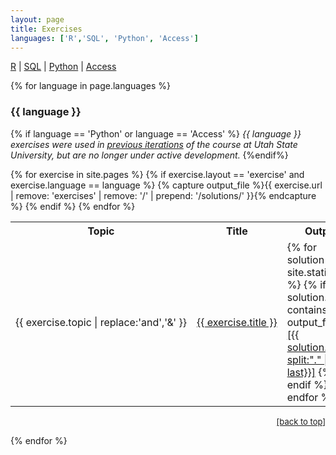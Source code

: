 ```yaml
---
layout: page
title: Exercises
languages: ['R','SQL', 'Python', 'Access']
---
```

<a href="#R">R</a> \| <a href="#SQL">SQL</a> \| <a href="#Python">Python</a> \|  <a href="#Access">Access</a>

{% for language in page.languages %}
  <h3> {{ language }} <a name="{{ language }}"></a></h3>

  {% if language == 'Python' or language == 'Access' %}
  <i>{{ language }} exercises were used in
  <a href="http://www.programmingforbiologists.org/">previous iterations</a>
  of the course at Utah State University, but are no longer under active
  development.</i>
  {%endif%}

  <table>
    <tr>
      <th>Topic</th>
      <th>Title</th>
      <th>Output</th>
    </tr>
  {% for exercise in site.pages %}
    {% if exercise.layout == 'exercise' and exercise.language == language %}
     <tr>
      <td nowrap>{{ exercise.topic | replace:'and','&'  }}</td>
      <td nowrap><a href="{{ exercise.url | prepend: site.baseurl }}">
        {{ exercise.title }}</a></td>
      {% capture output_file %}{{ exercise.url | remove: 'exercises' | remove: '/' | prepend: '/solutions/' }}{% endcapture %}
      <td>
      {% for solution in site.static_files %}
        {% if solution.path contains output_file %}
          <a href="{{ solution.path | prepend: site.baseurl}}">
            [{{ solution.path | split:"." | last}}]</a>
        {% endif %}
      {% endfor %}
      </td>
     </tr>
    {% endif %}
  {% endfor %}
  </table>
  <p align="right"><font size="-1">
    <a href="{{ site.baseurl }}/exercises/">[back to top]</a>
  </font></p>
{% endfor %}
